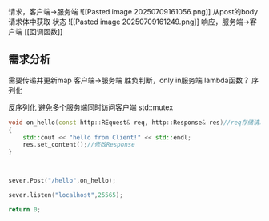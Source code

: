 请求，客户端->服务端
![[Pasted image 20250709161056.png]]
从post的body请求体中获取
状态
![[Pasted image 20250709161249.png]]
响应，服务端->客户端
[[回调函数]]
## 需求分析
需要传递并更新map
客户端->服务端
胜负判断，only in服务端
lambda函数？
序列化

反序列化
避免多个服务端同时访问客户端
std::mutex
```c++
void on_hello(const http::REquest& req, http::Response& res)//req存储请求数据，res存储响应数据
{
	std::cout << "hello from Client!" << std::endl;
	res.set_content();//修改Response
}



sever.Post("/hello",on_hello);

sever.listen("localhost",25565);

return 0;

```